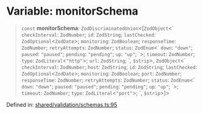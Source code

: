 # Variable: monitorSchema

> `const` **monitorSchema**: `ZodDiscriminatedUnion`\<\[`ZodObject`\<\` `checkInterval`: `ZodNumber`; `id`: `ZodString`; `lastChecked`: `ZodOptional`\<`ZodDate`\>; `monitoring`: `ZodBoolean`; `responseTime`: `ZodNumber`; `retryAttempts`: `ZodNumber`; `status`: `ZodEnum`\<\` `down`: `"down"`; `paused`: `"paused"`; `pending`: `"pending"`; `up`: `"up"`; \`\>; `timeout`: `ZodNumber`; `type`: `ZodLiteral`\<`"http"`\>; `url`: `ZodString`; \`, `$strip`\>, `ZodObject`\<\` `checkInterval`: `ZodNumber`; `host`: `ZodString`; `id`: `ZodString`; `lastChecked`: `ZodOptional`\<`ZodDate`\>; `monitoring`: `ZodBoolean`; `port`: `ZodNumber`; `responseTime`: `ZodNumber`; `retryAttempts`: `ZodNumber`; `status`: `ZodEnum`\<\` `down`: `"down"`; `paused`: `"paused"`; `pending`: `"pending"`; `up`: `"up"`; \`\>; `timeout`: `ZodNumber`; `type`: `ZodLiteral`\<`"port"`\>; \`, `$strip`\>\]\>

Defined in: [shared/validation/schemas.ts:95](https://github.com/Nick2bad4u/Uptime-Watcher/blob/3cce0c3b352c8390536ca3c7399ece50a05faf18/shared/validation/schemas.ts#L95)
